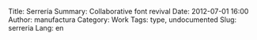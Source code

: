 Title: Serrería
Summary: Collaborative font revival
Date: 2012-07-01 16:00
Author: manufactura
Category: Work
Tags: type, undocumented
Slug: serreria
Lang: en

